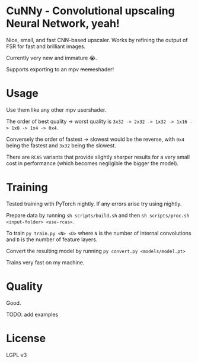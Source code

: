 # CuNNy - Convolutional upscaling Neural Network, yeah!

Nice, small, and fast CNN-based upscaler. Works by refining the output of FSR
for fast and brilliant images.

Currently very new and immature 😭.

Supports exporting to an mpv ~~meme~~shader!

# Usage

Use them like any other mpv usershader.

The order of best quality -> worst quality is `3x32 -> 2x32 -> 1x32 -> 1x16 ->
1x8 -> 1x4 -> 0x4`.

Conversely the order of fastest -> slowest would be the reverse, with `0x4`
being the fastest and `3x32` being the slowest.

There are `RCAS` variants that provide slightly sharper results for a very small
cost in performance (which becomes negligible the bigger the model).

# Training

Tested training with PyTorch nightly. If any errors arise try using nightly.

Prepare data by running `sh scripts/build.sh` and then `sh scripts/proc.sh
<input-folder> <use-rcas>`.

To train `py train.py <N> <D>` where `N` is the number of internal convolutions
and `D` is the number of feature layers.

Convert the resulting model by running `py convert.py <models/model.pt>`

Trains very fast on my machine.

# Quality

Good.

TODO: add examples

# License

LGPL v3
